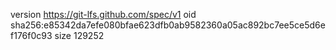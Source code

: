 version https://git-lfs.github.com/spec/v1
oid sha256:e85342da7efe080bfae623dfb0ab9582360a05ac892bc7ee5ce5d6ef176f0c93
size 129252
